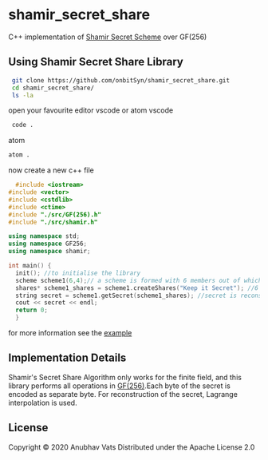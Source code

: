 # shamir_secret_share
C++ implementation of [Shamir Secret Scheme](https://medium.com/@apogiatzis/shamirs-secret-sharing-a-numeric-example-walkthrough-a59b288c34c4) over GF(256)

## Using Shamir Secret Share Library
 ```bash
  git clone https://github.com/onbitSyn/shamir_secret_share.git
  cd shamir_secret_share/
  ls -la
```
open your favourite editor vscode or atom
vscode
```bash
 code .
```
atom 
```bash
atom .
```
now create a new c++ file 
```c++
  #include <iostream>
#include <vector>
#include <cstdlib>
#include <ctime>
#include "./src/GF(256).h"
#include "./src/shamir.h"

using namespace std;
using namespace GF256;
using namespace shamir;

int main() {
  init(); //to initialise the library
  scheme scheme1(6,4);// a scheme is formed with 6 members out of which 4 will be used to reconstruct secret message
  shares* scheme1_shares = scheme1.createShares("Keep it Secret"); //6 shares are formed for secret "Keep it Secret".
  string secret = scheme1.getSecret(scheme1_shares); //secret is reconstructed from the shares
  cout << secret << endl;
  return 0;
  }
```
for more information see the [example](https://github.com/onbitSyn/shamir_secret_share/blob/master/example.cpp)

## Implementation Details
Shamir's Secret Share Algorithm only works for the finite field, and this library performs all operations in [GF(256)](http://www.cs.utsa.edu/~wagner/laws/FFM.html).Each byte
of the secret is encoded as separate byte.
For reconstruction of the secret, Lagrange interpolation is used.

## License
Copyright © 2020 Anubhav Vats
Distributed under the Apache License 2.0
